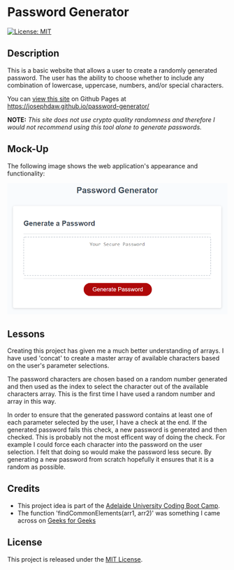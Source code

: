 # Password Generator

[![License: MIT](https://img.shields.io/badge/License-MIT-yellow.svg)](https://opensource.org/licenses/MIT)

## Description
This is a basic website that allows a user to create a randomly generated password. The user has the ability to choose whether to include any combination of lowercase, uppercase, numbers, and/or special characters.

You can [view this site](https://josephdaw.github.io/password-generator/) on Github Pages at https://josephdaw.github.io/password-generator/

**NOTE:** *This site does not use crypto quality randomness and therefore I would not recommend using this tool alone to generate passwords.*

## Mock-Up

The following image shows the web application's appearance and functionality:

![The Password Generator application displays a red button to "Generate Password".](assets/img/03-javascript-homework-demo.png)

## Lessons
Creating this project has given me a much better understanding of arrays. I have used 'concat' to create a master array of available characters based on the user's parameter selections.

The password characters are chosen based on a random number generated and then used as the index to select the character out of the available characters array. This is the first time I have used a random number and array in this way.

In order to ensure that the generated password contains at least one of each parameter selected by the user, I have a check at the end. If the generated password fails this check, a new password is generated and then checked. This is probably not the most efficent way of doing the check. For example I could force each character into the password on the user selection. I felt that doing so would make the password less secure. By generating a new password from scratch hopefully it ensures that it is a random as possible.

## Credits
- This project idea is part of the [Adelaide University Coding Boot Camp](https://bootcamps.adelaide.edu.au).
- The function 'findCommonElements(arr1, arr2)' was something I came across on [Geeks for Geeks](https://www.geeksforgeeks.org/how-to-find-if-two-arrays-contain-any-common-item-in-javascript/)

## License
This project is released under the [MIT License](LICENSE).